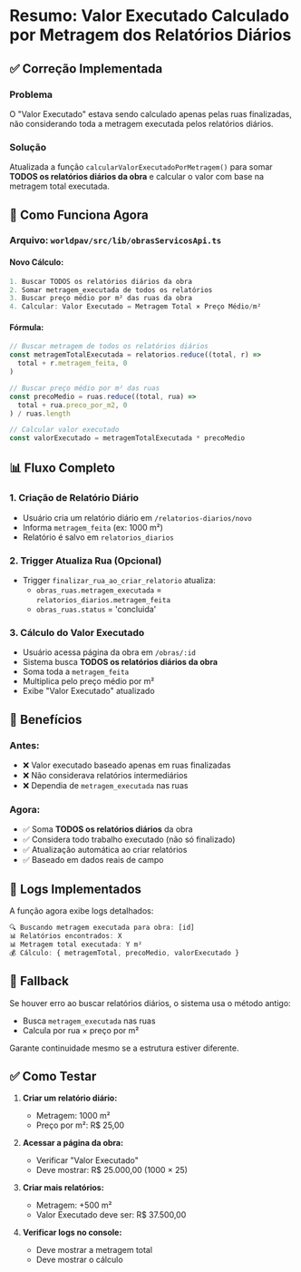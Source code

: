 # Resumo: Valor Executado Calculado por Metragem dos Relatórios Diários

## ✅ Correção Implementada

### **Problema**
O "Valor Executado" estava sendo calculado apenas pelas ruas finalizadas, não considerando toda a metragem executada pelos relatórios diários.

### **Solução**
Atualizada a função `calcularValorExecutadoPorMetragem()` para somar **TODOS os relatórios diários da obra** e calcular o valor com base na metragem total executada.

## 🔧 Como Funciona Agora

### **Arquivo:** `worldpav/src/lib/obrasServicosApi.ts`

#### **Novo Cálculo:**
```typescript
1. Buscar TODOS os relatórios diários da obra
2. Somar metragem_executada de todos os relatórios
3. Buscar preço médio por m² das ruas da obra
4. Calcular: Valor Executado = Metragem Total × Preço Médio/m²
```

#### **Fórmula:**
```typescript
// Buscar metragem de todos os relatórios diários
const metragemTotalExecutada = relatorios.reduce((total, r) => 
  total + r.metragem_feita, 0
)

// Buscar preço médio por m² das ruas
const precoMedio = ruas.reduce((total, rua) => 
  total + rua.preco_por_m2, 0
) / ruas.length

// Calcular valor executado
const valorExecutado = metragemTotalExecutada * precoMedio
```

## 📊 Fluxo Completo

### 1. **Criação de Relatório Diário**
- Usuário cria um relatório diário em `/relatorios-diarios/novo`
- Informa `metragem_feita` (ex: 1000 m²)
- Relatório é salvo em `relatorios_diarios`

### 2. **Trigger Atualiza Rua** (Opcional)
- Trigger `finalizar_rua_ao_criar_relatorio` atualiza:
  - `obras_ruas.metragem_executada` = `relatorios_diarios.metragem_feita`
  - `obras_ruas.status` = 'concluida'

### 3. **Cálculo do Valor Executado**
- Usuário acessa página da obra em `/obras/:id`
- Sistema busca **TODOS os relatórios diários da obra**
- Soma toda a `metragem_feita`
- Multiplica pelo preço médio por m²
- Exibe "Valor Executado" atualizado

## 🎯 Benefícios

### **Antes:**
- ❌ Valor executado baseado apenas em ruas finalizadas
- ❌ Não considerava relatórios intermediários
- ❌ Dependia de `metragem_executada` nas ruas

### **Agora:**
- ✅ Soma **TODOS os relatórios diários** da obra
- ✅ Considera todo trabalho executado (não só finalizado)
- ✅ Atualização automática ao criar relatórios
- ✅ Baseado em dados reais de campo

## 📝 Logs Implementados

A função agora exibe logs detalhados:
```typescript
🔍 Buscando metragem executada para obra: [id]
📊 Relatórios encontrados: X
📊 Metragem total executada: Y m²
💰 Cálculo: { metragemTotal, precoMedio, valorExecutado }
```

## 🔄 Fallback

Se houver erro ao buscar relatórios diários, o sistema usa o método antigo:
- Busca `metragem_executada` nas ruas
- Calcula por rua × preço por m²

Garante continuidade mesmo se a estrutura estiver diferente.

## ✅ Como Testar

1. **Criar um relatório diário:**
   - Metragem: 1000 m²
   - Preço por m²: R$ 25,00

2. **Acessar a página da obra:**
   - Verificar "Valor Executado"
   - Deve mostrar: R$ 25.000,00 (1000 × 25)

3. **Criar mais relatórios:**
   - Metragem: +500 m²
   - Valor Executado deve ser: R$ 37.500,00

4. **Verificar logs no console:**
   - Deve mostrar a metragem total
   - Deve mostrar o cálculo


